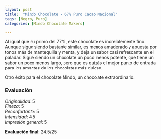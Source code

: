 ```yaml
---
layout: post
title:  "Mindo Chocolate - 67% Puro Cacao Nacional"
tags: [Negro, Puro] 
categories: [Mindo Chocolate Makers]

---
```



Al igual que su primo del 77%, este chocolate es increíblemente fino. Aunque sigue siendo bastante similar, es menos amaderado y apuesta por tonos más de mantequilla y menta, y deja un sabor casi refrescante en el paladar. Sigue siendo un chocolate un poco menos potente, que tiene un sabor un poco menos largo, pero que es quizás el mejor punto de entrada para los amantes de los chocolates más dulces.

Otro éxito para el chocolate Mindo, un chocolate extraordinario.

### Evaluación

_Originalidad_: 5  
_Fineza_: 5  
_Reconfortante_: 5  
_Intensidad_: 4.5  
_Impresión general_: 5

**Evaluación final**: 24.5/25
